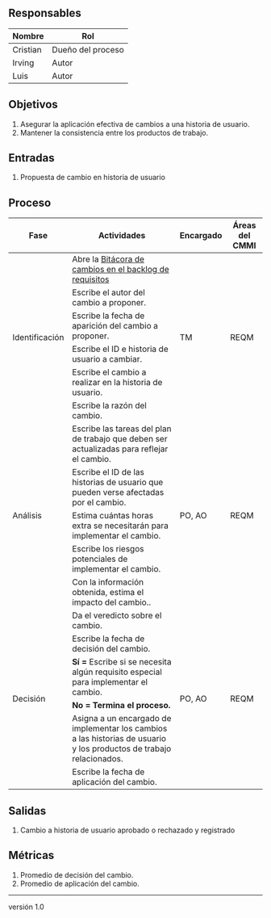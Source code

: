 ## Responsables

Nombre     | Rol
-----------|------------------
Cristian   | Dueño del proceso
Irving     | Autor
Luis       | Autor

## Objetivos
1. Asegurar la aplicación efectiva de cambios a una historia de usuario.
2. Mantener la consistencia entre los productos de trabajo.

## Entradas
1. Propuesta de cambio en historia de usuario

## Proceso
<table>
  <thead>
    <tr>
      <th>Fase</th>
      <th>Actividades</th>
      <th>Encargado</th>
      <th>Áreas del CMMI</th>
    </tr>
  </thead>
  <tbody>
    <tr>
      <td rowspan="6">Identificación</td>
      <td> Abre la <a href="https://docs.google.com/spreadsheets/d/1o6jLgBaUGFCco-8gIZqd8Ng3zqUKfJYZudfaI9Bqu-0/edit#gid=1185110039"> Bitácora de cambios en el backlog de requisitos </a></td>
      <td rowspan="6">TM</td>
      <td rowspan="6">REQM</td>
    </tr>
    <tr>
      <td>Escribe el autor del cambio a proponer.</td>
    </tr>
    <tr>
      <td>Escribe la fecha de aparición del cambio a proponer.</td>
    </tr>
    <tr>
      <td>Escribe el ID e historia de usuario a cambiar.</td>
    </tr>
    <tr>
      <td>Escribe el cambio a realizar en la historia de usuario.</td>
    </tr>
    <tr>
      <td>Escribe la razón del cambio.</td>
    </tr>
    <tr>
      <td rowspan="5">Análisis</td>
      <td>Escribe las tareas del plan de trabajo que deben ser actualizadas para reflejar el cambio.</td>
      <td rowspan="5">PO, AO</td>
      <td rowspan="5">REQM</td>
    </tr>
    <tr>
      <td>Escribe el ID de las historias de usuario que pueden verse afectadas por el cambio.</td>
    </tr>
    <tr>
      <td>Estima cuántas horas extra se necesitarán para implementar el cambio.</td>
    </tr>
    <tr>
      <td>Escribe los riesgos potenciales de implementar el cambio.</td>
    </tr>
    <tr>
      <td>Con la información obtenida, estima el impacto del cambio..</td>
    </tr>
    <tr>
      <td rowspan="6">Decisión</td>
      <td>Da el veredicto sobre el cambio.</td>
      <td rowspan="6">PO, AO</td>
      <td rowspan="6">REQM</td>
    </tr> 
    <tr>
      <td>Escribe la fecha de decisión del cambio.</td>
    </tr>
    <tr>
      <td><strong>Sí = </strong>Escribe si se necesita algún requisito especial para implementar el cambio.</td>
    </tr> 
    <tr>
      <td><strong>No = Termina el proceso.</strong></td>
    </tr> 
    <tr>
      <td>Asigna a un encargado de implementar los cambios a las historias de usuario y los productos de trabajo relacionados.</td>
    </tr> 
    <tr>
      <td>Escribe la fecha de aplicación del cambio.</td>
    </tr> 
  </tbody>
</table>

## Salidas
1. Cambio a historia de usuario aprobado o rechazado y registrado

## Métricas
1. Promedio de decisión del cambio.
2. Promedio de aplicación del cambio.

***
versión 1.0